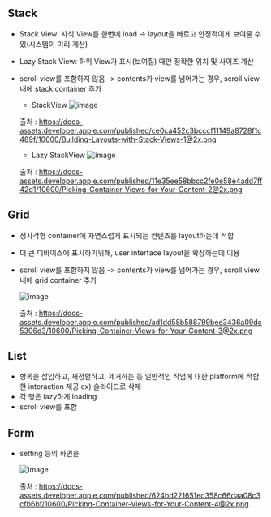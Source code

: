 ## Stack
- Stack View: 자식 View를 한번에 load
  -> layout을 빠르고 안정적이게 보여줄 수 있(시스템이 미리 계산)
- Lazy Stack View: 하위 View가 표시(보여질) 때만 정확한 위치 및 사이즈 계산
- scroll view를 포함하지 않음
  -> contents가 view를 넘어가는 경우, scroll view 내에 stack container 추가

  - StackView
  ![image](https://user-images.githubusercontent.com/46417892/148922470-1a04aba3-3bb1-47c1-b5fc-0e87e7789b2b.png)

  출처 : https://docs-assets.developer.apple.com/published/ce0ca452c3bcccf11149a8728f1c489f/10600/Building-Layouts-with-Stack-Views-1@2x.png

  - Lazy StackView
  ![image](https://user-images.githubusercontent.com/46417892/148922746-cb6d5941-df7c-4398-a76c-8038a0b32c9a.png)
  
  출처 : https://docs-assets.developer.apple.com/published/11e35ee58bbcc2fe0e58e4add7ff42d1/10600/Picking-Container-Views-for-Your-Content-2@2x.png
  
  
## Grid
- 정사각형 container에 자연스럽게 표시되는 컨텐츠를 layout하는데 적합
- 더 큰 디바이스에 표시하기위해, user interface layout을 확장하는데 이용
- scroll view를 포함하지 않음
  -> contents가 view를 넘어가는 경우, scroll view 내에 grid container 추가

  ![image](https://user-images.githubusercontent.com/46417892/148922909-c6e63a87-e50c-424f-a2b3-3b8906c77369.png)

  출처 : https://docs-assets.developer.apple.com/published/ad1dd58b588799bee3436a09dc5306d3/10600/Picking-Container-Views-for-Your-Content-3@2x.png
  
## List
- 항목을 삽입하고, 재정렬하고, 제거하는 등 일반적인 작업에 대한 platform에 적합한 interaction 제공
  ex) 슬라이드로 삭제
- 각 행은 lazy하게 loading
- scroll view를 포함

## Form
- setting 등의 화면을 

  ![image](https://user-images.githubusercontent.com/46417892/148923041-439b0cab-ccda-4b66-a7d8-fe5e9ea8b7d3.png)

  출처 : https://docs-assets.developer.apple.com/published/624bd221651ed358c66daa08c3cfb6bf/10600/Picking-Container-Views-for-Your-Content-4@2x.png
